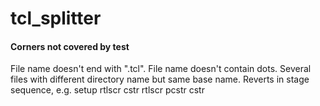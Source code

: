 # tcl_splitter

#### Corners not covered by test
File name doesn't end with ".tcl".
File name doesn't contain dots.
Several files with different directory name but same base name.
Reverts in stage sequence, e.g. setup rtlscr cstr rtlscr pcstr cstr
